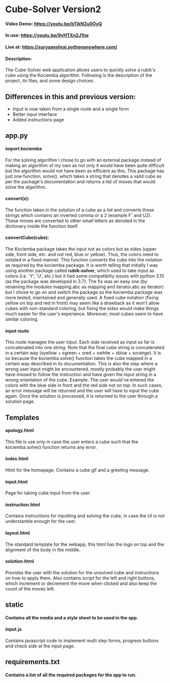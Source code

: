 # Cube-Solver Version2
#### Video Demo: https://youtu.be/bTjkN2u0OyQ
#### In use: https://youtu.be/9vHTXn2J1tw
#### Live at: https://suryaanshrai.pythonanywhere.com/
#### Description:
The Cube-Solver web application allows users to quickly solve a rubik's cube using the Kociemba algorithm.
Following is the description of the project, its files, and some design choices.

## Differences in this and previous version:
- Input is now taken from a single route and a single form
- Better input interface
- Added instructions page

## app.py
#### **import kociemba**
For the solving algorithm I chose to go with an external package instead of making an algorithm of my own as not only it would have been quite
difficult but the algorithm would not have been as efficient as this. This package has just one function, solve(), which takes a string that denotes a valid cube as per the package's documentation and returns a list of moves that would solve the algorithm.

#### **convert(x):**
The function takes in the solution of a cube as a list and converts those strings which contains an inverted comma or a 2 (example F' and U2). These moves are converted to other small letters as denoted in the dictionary inside the function itself.

#### **convertCube(cube):**
The Kociemba package takes the input not as colors but as sides (upper side, front side, etc. and not red, blue or yellow). Thus, the colors need to notated in a fixed manner. This function converts the cube into the notation as required by the kociemba package. It is worth telling that initially I was using another package called **rubik-solver**, which used to take input as colors (i.e. 'Y', 'U', etc.) but it had some compatibilty issues with python 3.10 (as the package was developed in 3.7). The fix was an easy one (by renaming the modules mapping.abc as mapping and iterator.abc as iterator) but I chose to go on and switch the package as the kociemba package was more tested, maintained and generally used. A fixed cube notation (fixing yellow on top and red in front) may seem like a drawback as it won't allow cubes with non-standard coloring, but fixing the sides would make things much easier for the user's experience. Moreover, most cubes seem to have similar coloring.

#### **input route**
This route manages the user input. Each side received as input so far is concatenated into one string. Note that the final cube string is concatenated in a certain way (syellow + sgreen + sred + swhite + sblue + sorange). It is so because the kociemba.solve() function takes the cube mapped in a certain way described in its documentation. This is also the step where a wrong user input might be encountered, mostly probably the user might have missed to follow the instruction and have given the input string in a wrong orientation of the cube. Example: The user would've entered the colors with the blue side in front and the red side not on top. In such cases, an error message will be returned and the user will have to input the cube again. Once the solution is processed, it is returned to the user through a solution page.


## Templates

#### **apology.html**
This file is use only in case the user enters a cube such that the kociemba.solve() function returns any error.

#### **index.html**
Html for the homepage. Contains a cube gif and a greeting message.

#### **input.html**
Page for taking cube input from the user.

#### **instruction.html**
Contains instructions for inputting and solving the cube, in case the UI is not understanble enough for the user.

#### **layout.html**
The standard template for the webapp, this html has the logo on top and the alignment of the body in the middle.

#### **solution.html**
Provides the user with the solution for the unsolved cube and instructions on how to apply them. Also contains script for the left and right buttons, which increment or decrement the move when clicked and also keep the count of the moves left.


## static
#### Contains all the media and a style sheet to be used in the app.

#### input.js
Contains javascript code to implement multi step forms, progress buttons and check side at the input page.

## requirements.txt
#### Contains a list of all the required packages for the app to run.
